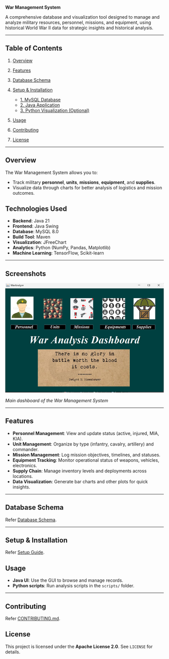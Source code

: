 **War Management System**

A comprehensive database and visualization tool designed to manage and analyze military resources, personnel, missions, and equipment, using historical World War II data for strategic insights and historical analysis.

---

## Table of Contents

1. [Overview](#overview)
2. [Features](#features)
3. [Database Schema](#database-schema)
4. [Setup & Installation](#setup--installation)

   - [1. MySQL Database](#1-mysql-database)
   - [2. Java Application](#2-java-application)
   - [3. Python Visualization (Optional)](#3-python-visualization-optional)

5. [Usage](#usage)
6. [Contributing](#contributing)
7. [License](#license)

---

## Overview

The War Management System allows you to:

- Track military **personnel**, **units**, **missions**, **equipment**, and **supplies**.
- Visualize data through charts for better analysis of logistics and mission outcomes.

## Technologies Used

- **Backend**: Java 21
- **Frontend**: Java Swing
- **Database**: MySQL 8.0
- **Build Tool**: Maven
- **Visualization**: JFreeChart
- **Analytics**: Python (NumPy, Pandas, Matplotlib)
- **Machine Learning**: TensorFlow, Scikit-learn

---

## Screenshots

![War Management Dashboard](/wm_1.png)

_Main dashboard of the War Management System_

---

## Features

- **Personnel Management**: View and update status (active, injured, MIA, KIA).
- **Unit Management**: Organize by type (infantry, cavalry, artillery) and commander.
- **Mission Management**: Log mission objectives, timelines, and statuses.
- **Equipment Tracking**: Monitor operational status of weapons, vehicles, electronics.
- **Supply Chain**: Manage inventory levels and deployments across locations.
- **Data Visualization**: Generate bar charts and other plots for quick insights.

---

## Database Schema

Refer [Database Schema](docs/database-schema.md).

---

## Setup & Installation

Refer [Setup Guide](docs/setup.md).

## Usage

- **Java UI**: Use the GUI to browse and manage records.
- **Python scripts**: Run analysis scripts in the `scripts/` folder.

---

## Contributing

Refer [CONTRIBUTING.md](./CONTRIBUTING.md).

## License

This project is licensed under the **Apache License 2.0**. See `LICENSE` for details.
